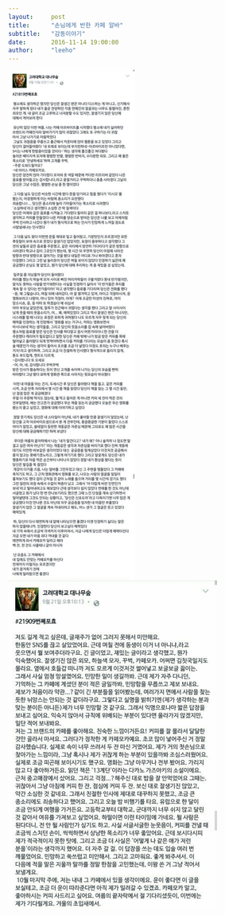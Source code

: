 ```yaml
---
layout:     post
title:      "손님에게 반한 카페 알바"
subtitle:   "감동이야기"
date:       2016-11-14 19:00:00
author:     "leeho"
---
```

![](/img/손님에게-반한-카페-알바1.jpg)  
![](/img/손님에게-반한-카페-알바2.jpg)